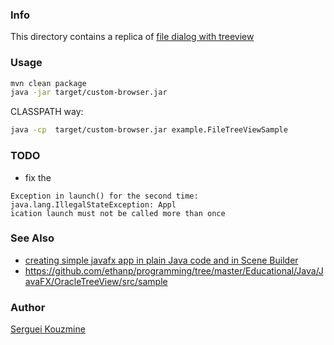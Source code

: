 ### Info

This directory contains a replica of [file dialog with treeview](https://github.com/tomoTaka01/FileTreeViewSample)
### Usage

```sh
mvn clean package
java -jar target/custom-browser.jar
```
CLASSPATH way:
```sh
java -cp  target/custom-browser.jar example.FileTreeViewSample
```

### TODO
* fix the
```text
Exception in launch() for the second time: java.lang.IllegalStateException: Appl
ication launch must not be called more than once
```
### See Also

 * [creating simple javafx app in plain Java code and in Scene Builder](https://sites.google.com/a/athaydes.com/renato-athaydes/posts/usingautomatontotestajavafx8app)
 * https://github.com/ethanp/programming/tree/master/Educational/Java/JavaFX/OracleTreeView/src/sample

### Author
[Serguei Kouzmine](kouzmine_serguei@yahoo.com)
